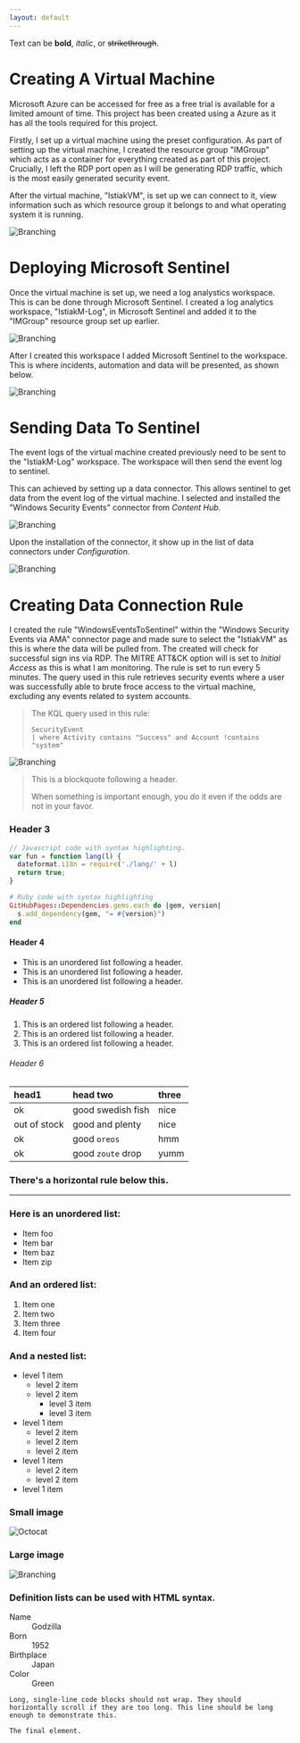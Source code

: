 ```yaml
---
layout: default
---
```


Text can be **bold**, _italic_, or ~~strikethrough~~.

# Creating A Virtual Machine

Microsoft Azure can be accessed for free as a free trial is available for a limited amount of time. This project has been created using a Azure as it has all the tools required for this project. 

Firstly, I set up a virtual machine using the preset configuration. As part of setting up the virtual machine, I created the resource group "IMGroup" which acts as a container for everything created as part of this project. Crucially, I left the RDP port open as I will be generating RDP traffic, which is the most easily generated security event. 

After the virtual machine, "IstiakVM", is set up we can connect to it, view information such as which resource group it belongs to and what operating system it is running.

![Branching](1_VM_ss.png)

# Deploying Microsoft Sentinel

Once the virtual machine is set up, we need a log analystics workspace. This is can be done through Microsoft Sentinel. I created a log analytics workspace, "IstiakM-Log", in Microsoft Sentinel and added it to the "IMGroup" resource group set up earlier.

![Branching](2_Log_Analytics_Workspace.png)

After I created this workspace I added Microsoft Sentinel to the workspace. This is where incidents, automation and data will be presented, as shown below.

![Branching](7_Sentinel_Overview.png)

# Sending Data To Sentinel

The event logs of the virtual machine created previously need to be sent to the "IstiakM-Log" workspace. The workspace will then send the event log to sentinel.

This can achieved by setting up a data connector. This allows sentinel to get data from the event log of the virtual machine. I selected and installed the "Windows Security Events" connector from _Content Hub_.

![Branching](3_Install_Data_Connector.png)

Upon the installation of the connector, it show up in the list of data connectors under _Configuration_.

![Branching](3_Install_Data_Connector_Pt2.png)

# Creating Data Connection Rule

I created the rule "WindowsEventsToSentinel" within the "Windows Security Events via AMA" connector page and made sure to select the "IstiakVM" as this is where the data will be pulled from. The created will check for successful sign ins via RDP. The MITRE ATT&CK option will is set to _Initial Access_ as this is what I am monitoring. The rule is set to run every 5 minutes. The query used in this rule retrieves security events where a user was successfully able to brute froce access to the virtual machine, excluding any events related to system accounts. 


> The KQL query used in this rule:
> ```kql
> SecurityEvent 
> | where Activity contains "Success" and Account !contains "system"
> ```

![Branching](4_Creating_Data_Connection_Rule.png)

> This is a blockquote following a header.
>
> When something is important enough, you do it even if the odds are not in your favor.

### Header 3

```js
// Javascript code with syntax highlighting.
var fun = function lang(l) {
  dateformat.i18n = require('./lang/' + l)
  return true;
}
```

```ruby
# Ruby code with syntax highlighting
GitHubPages::Dependencies.gems.each do |gem, version|
  s.add_dependency(gem, "= #{version}")
end
```

#### Header 4

*   This is an unordered list following a header.
*   This is an unordered list following a header.
*   This is an unordered list following a header.

##### Header 5

1.  This is an ordered list following a header.
2.  This is an ordered list following a header.
3.  This is an ordered list following a header.

###### Header 6

| head1        | head two          | three |
|:-------------|:------------------|:------|
| ok           | good swedish fish | nice  |
| out of stock | good and plenty   | nice  |
| ok           | good `oreos`      | hmm   |
| ok           | good `zoute` drop | yumm  |

### There's a horizontal rule below this.

* * *

### Here is an unordered list:

*   Item foo
*   Item bar
*   Item baz
*   Item zip

### And an ordered list:

1.  Item one
1.  Item two
1.  Item three
1.  Item four

### And a nested list:

- level 1 item
  - level 2 item
  - level 2 item
    - level 3 item
    - level 3 item
- level 1 item
  - level 2 item
  - level 2 item
  - level 2 item
- level 1 item
  - level 2 item
  - level 2 item
- level 1 item

### Small image

![Octocat](https://github.githubassets.com/images/icons/emoji/octocat.png)

### Large image

![Branching](https://guides.github.com/activities/hello-world/branching.png)


### Definition lists can be used with HTML syntax.

<dl>
<dt>Name</dt>
<dd>Godzilla</dd>
<dt>Born</dt>
<dd>1952</dd>
<dt>Birthplace</dt>
<dd>Japan</dd>
<dt>Color</dt>
<dd>Green</dd>
</dl>

```
Long, single-line code blocks should not wrap. They should horizontally scroll if they are too long. This line should be long enough to demonstrate this.
```

```
The final element.
```

